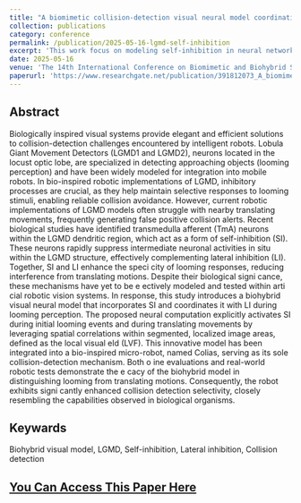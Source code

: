 ```yaml
---
title: "A biomimetic collision-detection visual neural model coordinating self-and-lateral inhibitions"
collection: publications
category: conference
permalink: /publication/2025-05-16-lgmd-self-inhibition
excerpt: 'This work focus on modeling self-inhibition in neural networks for collision perception against translating motion.'
date: 2025-05-16
venue: 'The 14th International Conference on Biomimetic and Biohybrid Systems (Living Machines 2025)'
paperurl: 'https://www.researchgate.net/publication/391812073_A_biomimetic_collision_detection_visual_neural_model_coordinating_self-and-lateral_inhibitions'
---
```


## Abstract
Biologically inspired visual systems provide elegant and efficient solutions to collision-detection challenges encountered by intelligent robots. Lobula Giant Movement Detectors (LGMD1 and LGMD2), neurons located in the locust optic lobe, are specialized in detecting approaching objects (looming perception) and have been widely modeled for integration into mobile robots. In bio-inspired robotic implementations of LGMD, inhibitory processes are crucial, as they help maintain selective responses to looming stimuli, enabling reliable collision avoidance. However, current robotic implementations of LGMD models often struggle with nearby translating movements, frequently generating false positive collision alerts. Recent biological studies have identified transmedulla afferent (TmA) neurons within the LGMD dendritic region, which act as a form of self-inhibition (SI). These neurons rapidly suppress intermediate neuronal activities in situ within the LGMD structure, effectively complementing lateral inhibition (LI). Together, SI and LI enhance the speci city of looming responses, reducing interference from translating motions. Despite their biological signi cance, these mechanisms have yet to be e ectively modeled and tested within arti cial robotic vision systems. In response, this study introduces a biohybrid visual neural model that incorporates SI and coordinates it with LI during looming perception. The proposed neural computation explicitly activates SI during initial looming events and during translating movements by leveraging spatial correlations within segmented, localized image areas, defined as the local visual eld (LVF). This innovative model has been integrated into a bio-inspired micro-robot, named Colias, serving as its sole collision-detection mechanism. Both o ine evaluations and real-world robotic tests demonstrate the e cacy of the biohybrid model in distinguishing looming from translating motions. Consequently, the robot exhibits signi cantly enhanced collision detection selectivity, closely resembling the capabilities observed in biological organisms.

## Keywards
Biohybrid visual model, LGMD, Self-inhibition, Lateral inhibition, Collision detection

## [You Can Access This Paper Here](https://ryannnice.github.io/assets/A%20biomimetic%20collision%20detection%20visual%20neural%20model%20coordinating%20self-and-lateral%20inhibitions.pdf)
